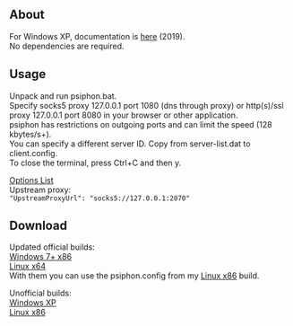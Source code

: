## About
For Windows XP, documentation is [here](https://github.com/Psiphon-Labs/psiphon-tunnel-core/tree/6069824ca333692275f7bf63deaa81300a6035ce) (2019).  
No dependencies are required.

## Usage
Unpack and run psiphon.bat.  
Specify socks5 proxy 127.0.0.1 port 1080 (dns through proxy) or http(s)/ssl proxy 127.0.0.1 port 8080 in your browser or other application.  
psiphon has restrictions on outgoing ports and can limit the speed (128 kbytes/s+).  
You can specify a different server ID. Copy from server-list.dat to client.config.  
To close the terminal, press Ctrl+C and then y.

[Options List](https://github.com/Psiphon-Labs/psiphon-tunnel-core/blob/master/psiphon/config.go)   
Upstream proxy:   
`"UpstreamProxyUrl": "socks5://127.0.0.1:2070"`

## Download
Updated official builds:  
[Windows 7+ x86](https://github.com/Psiphon-Labs/psiphon-tunnel-core-binaries/blob/master/windows/psiphon-tunnel-core-i686.exe)  
[Linux x64](https://github.com/Psiphon-Labs/psiphon-tunnel-core-binaries/blob/master/linux/psiphon-tunnel-core-x86_64)  
With them you can use the psiphon.config from my [Linux x86](https://github.com/artenax/psiphon/releases) build.  

Unofficial builds:  
[Windows XP](https://github.com/artenax/psiphon/releases/tag/xp)  
[Linux x86](https://github.com/artenax/psiphon/releases)  
